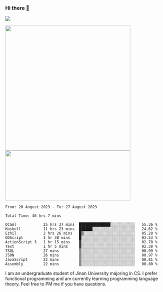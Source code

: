 ### Hi there 👋

<!--
**pe200012/pe200012** is a ✨ _special_ ✨ repository because its `README.md` (this file) appears on your GitHub profile.

Here are some ideas to get you started:

- 🔭 I’m currently working on ...
- 🌱 I’m currently learning ...
- 👯 I’m looking to collaborate on ...
- 🤔 I’m looking for help with ...
- 💬 Ask me about ...
- 📫 How to reach me: ...
- 😄 Pronouns: ...
- ⚡ Fun fact: ...
-->
![](https://www.codewars.com/users/pe200012/badges/large)
<p>
    <img width="400em" src="https://github-readme-stats-git-masterrstaa-rickstaa.vercel.app/api?username=pe200012&show_icons=true&icon_color=f44336&title_color=757de8&rank_icon=github">
    <img width="400em" height="159em" src="https://github-readme-stats-git-masterrstaa-rickstaa.vercel.app/api/top-langs/?username=pe200012&hide=html,cmake,css&title_color=757de8&layout=compact">
</p>

<!--START_SECTION:waka-->

```all_time
From: 20 August 2023 - To: 27 August 2023

Total Time: 46 hrs 7 mins

OCaml            25 hrs 37 mins  ██████████████░░░░░░░░░░░   55.36 %
Haskell          11 hrs 23 mins  ██████░░░░░░░░░░░░░░░░░░░   24.62 %
Ezhil            2 hrs 26 mins   █▒░░░░░░░░░░░░░░░░░░░░░░░   05.28 %
GDScript         1 hr 38 mins    █░░░░░░░░░░░░░░░░░░░░░░░░   03.53 %
ActionScript 3   1 hr 15 mins    ▓░░░░░░░░░░░░░░░░░░░░░░░░   02.70 %
Text             1 hr 5 mins     ▓░░░░░░░░░░░░░░░░░░░░░░░░   02.38 %
TSQL             27 mins         ▒░░░░░░░░░░░░░░░░░░░░░░░░   00.99 %
JSON             26 mins         ▒░░░░░░░░░░░░░░░░░░░░░░░░   00.97 %
JavaScript       22 mins         ▒░░░░░░░░░░░░░░░░░░░░░░░░   00.81 %
Assembly         22 mins         ▒░░░░░░░░░░░░░░░░░░░░░░░░   00.80 %
```

<!--END_SECTION:waka-->

I am an undergraduate student of Jinan University majoring in CS. I prefer functional programming and am currently learning programming language theory. Feel free to PM me if you have questions.
